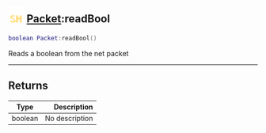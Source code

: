 ## <img src="../../.gitbook/assets/shared.png" width="32" height="32" /> [Packet](../packet/README.md):readBool

```lua
boolean Packet:readBool()
```

Reads a boolean from the net packet

------
## Returns

| Type   | Description |
| ------ | ----------: |
| boolean | No description |

